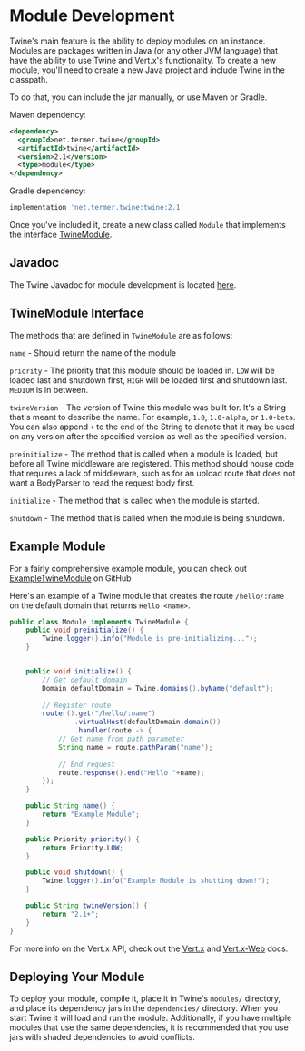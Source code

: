 # Module Development
Twine's main feature is the ability to deploy modules on an instance. Modules are packages written in Java (or any other JVM language) that have the ability to use Twine and Vert.x's functionality.
To create a new module, you'll need to create a new Java project and include Twine in the classpath.

To do that, you can include the jar manually, or use Maven or Gradle.

Maven dependency:
```xml
<dependency>
  <groupId>net.termer.twine</groupId>
  <artifactId>twine</artifactId>
  <version>2.1</version>
  <type>module</type>
</dependency>
```

Gradle dependency:
```groovy
implementation 'net.termer.twine:twine:2.1'
```

Once you've included it, create a new class called `Module` that implements the interface [TwineModule](https://termer.net/javadoc/twine/2.1/net/termer/twine/modules/TwineModule.html).



## Javadoc
The Twine Javadoc for module development is located [here](https://termer.net/javadoc/twine/2.1/index.html).

## TwineModule Interface
The methods that are defined in `TwineModule` are as follows:

`name` - Should return the name of the module

`priority` - The priority that this module should be loaded in. `LOW` will be loaded last and shutdown first, `HIGH` will be loaded first and shutdown last. `MEDIUM` is in between.

`twineVersion` - The version of Twine this module was built for. It's a String that's meant to describe the name. For example, `1.0`, `1.0-alpha`, or `1.0-beta`. You can also append `+` to the end of the String to denote that it may be used on any version after the specified version as well as the specified version.

`preinitialize` - The method that is called when a module is loaded, but before all Twine middleware are registered.
This method should house code that requires a lack of middleware, such as for an upload route that does not want a BodyParser to read the request body first. 

`initialize` - The method that is called when the module is started.

`shutdown` - The method that is called when the module is being shutdown.

## Example Module
For a fairly comprehensive example module, you can check out [ExampleTwineModule](https://github.com/termermc/ExampleTwineModule) on GitHub

Here's an example of a Twine module that creates the route `/hello/:name` on the default domain that returns `Hello <name>`.

```java
public class Module implements TwineModule {
    public void preinitialize() {
        Twine.logger().info("Module is pre-initializing...");
    } 


	public void initialize() {
		// Get default domain
		Domain defaultDomain = Twine.domains().byName("default");
		
		// Register route
        router().get("/hello/:name")
                .virtualHost(defaultDomain.domain())
                .handler(route -> {
			// Get name from path parameter
			String name = route.pathParam("name");
			
			// End request
			route.response().end("Hello "+name);
		});
	}

	public String name() {
		return "Example Module";
	}

	public Priority priority() {
		return Priority.LOW;
	}

	public void shutdown() {
		Twine.logger().info("Example Module is shutting down!");
	}

	public String twineVersion() {
		return "2.1+";
	}
}
``` 

For more info on the Vert.x API, check out the [Vert.x](https://vertx.io/docs/vertx-core/java/) and [Vert.x-Web](https://vertx.io/docs/vertx-web/java/) docs.

## Deploying Your Module
To deploy your module, compile it, place it in Twine's `modules/` directory, and place its dependency jars in the `dependencies/` directory.
When you start Twine it will load and run the module.
Additionally, if you have multiple modules that use the same dependencies, it is recommended that you use jars with shaded dependencies to avoid conflicts.